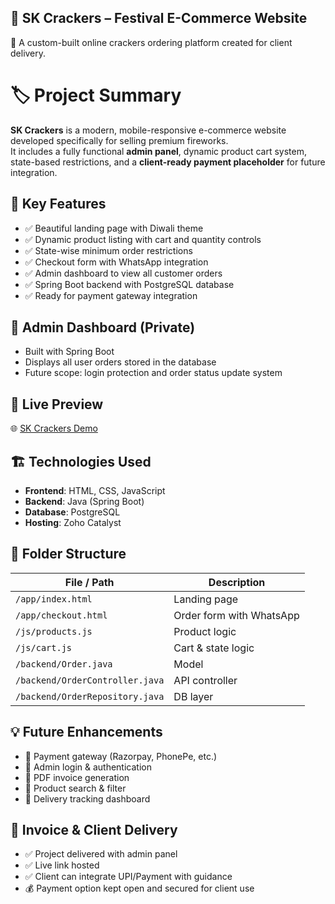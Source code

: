 ## 🧨 SK Crackers – Festival E-Commerce Website

🎉 A custom-built online crackers ordering platform created for client delivery.

# 🏷️ **Project Summary**

**SK Crackers** is a modern, mobile-responsive e-commerce website developed specifically for selling premium fireworks.  
It includes a fully functional **admin panel**, dynamic product cart system, state-based restrictions, and a **client-ready payment placeholder** for future integration.



 ## 🌟 **Key Features**

- ✅ Beautiful landing page with Diwali theme  
- ✅ Dynamic product listing with cart and quantity controls  
- ✅ State-wise minimum order restrictions  
- ✅ Checkout form with WhatsApp integration  
- ✅ Admin dashboard to view all customer orders  
- ✅ Spring Boot backend with PostgreSQL database  
- ✅ Ready for payment gateway integration



## 🔐 **Admin Dashboard (Private)**

- Built with Spring Boot  
- Displays all user orders stored in the database  
- Future scope: login protection and order status update system


## 🔗 **Live Preview**

🌐 [SK Crackers Demo](https://sk-crackers-60039108644.development.catalystserverless.in/app/index.html)



## 🏗️ **Technologies Used**

- **Frontend**: HTML, CSS, JavaScript  
- **Backend**: Java (Spring Boot)  
- **Database**: PostgreSQL  
- **Hosting**: Zoho Catalyst


## 📁 **Folder Structure**

| File / Path             | Description                         |
|-------------------------|-------------------------------------|
| `/app/index.html`       | Landing page                        |
| `/app/checkout.html`    | Order form with WhatsApp            |
| `/js/products.js`       | Product logic                       |
| `/js/cart.js`           | Cart & state logic                  |
| `/backend/Order.java`   | Model                               |
| `/backend/OrderController.java` | API controller             |
| `/backend/OrderRepository.java` | DB layer                   |


## 💡 **Future Enhancements**

- 🔹 Payment gateway (Razorpay, PhonePe, etc.)  
- 🔹 Admin login & authentication  
- 🔹 PDF invoice generation  
- 🔹 Product search & filter  
- 🔹 Delivery tracking dashboard

## 🧾 **Invoice & Client Delivery**

- ✅ Project delivered with admin panel  
- ✅ Live link hosted  
- ✅ Client can integrate UPI/Payment with guidance  
- 💰 Payment option kept open and secured for client use
